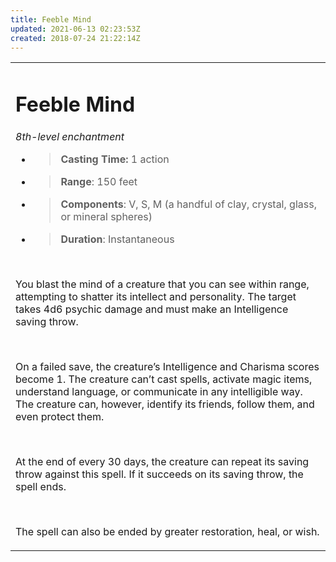 ```yaml
---
title: Feeble Mind
updated: 2021-06-13 02:23:53Z
created: 2018-07-24 21:22:14Z
---
```


<table><tbody><tr class="odd"><td><h1 id="feeble-mind"><strong>Feeble Mind</strong></h1><p><em>8th-level enchantment</em></p><ul><li><blockquote><p><strong>Casting Time:</strong> 1 action</p></blockquote></li><li><blockquote><p><strong>Range</strong>: 150 feet</p></blockquote></li><li><blockquote><p><strong>Components</strong>: V, S, M (a handful of clay, crystal, glass, or mineral spheres)</p></blockquote></li><li><blockquote><p><strong>Duration</strong>: Instantaneous</p></blockquote></li></ul><p> </p><p>You blast the mind of a creature that you can see within range, attempting to shatter its intellect and personality. The target takes 4d6 psychic damage and must make an Intelligence saving throw.</p><p> </p><p>On a failed save, the creature’s Intelligence and Charisma scores become 1. The creature can’t cast spells, activate magic items, understand language, or communicate in any intelligible way. The creature can, however, identify its friends, follow them, and even protect them.</p><p> </p><p>At the end of every 30 days, the creature can repeat its saving throw against this spell. If it succeeds on its saving throw, the spell ends.</p><p> </p><p>The spell can also be ended by greater restoration, heal, or wish.</p></td></tr></tbody></table>